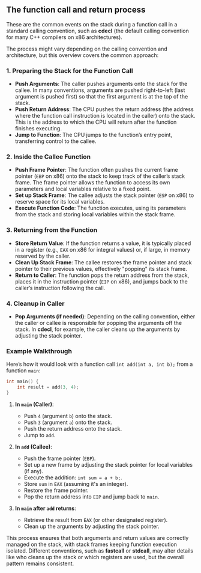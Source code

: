 ## The function call and return process 

These are the common events on the stack during a function call in a standard 
calling convention, such as **cdecl** 
(the default calling convention for many C++ compilers on x86 architectures). 

The process might vary depending on the calling convention and architecture, 
but this overview covers the common approach:

### 1. **Preparing the Stack for the Function Call**

   - **Push Arguments**: The caller pushes arguments onto the stack for the callee. In many conventions, arguments are pushed right-to-left (last argument is pushed first) so that the first argument is at the top of the stack.
   - **Push Return Address**: The CPU pushes the return address (the address where the function call instruction is located in the caller) onto the stack. This is the address to which the CPU will return after the function finishes executing.
   - **Jump to Function**: The CPU jumps to the function’s entry point, transferring control to the callee.

### 2. **Inside the Callee Function**

   - **Push Frame Pointer**: The function often pushes the current frame pointer (`EBP` on x86) onto the stack to keep track of the caller’s stack frame. The frame pointer allows the function to access its own parameters and local variables relative to a fixed point.
   - **Set up Stack Frame**: The callee adjusts the stack pointer (`ESP` on x86) to reserve space for its local variables.
   - **Execute Function Code**: The function executes, using its parameters from the stack and storing local variables within the stack frame.

### 3. **Returning from the Function**

   - **Store Return Value**: If the function returns a value, it is typically placed in a register (e.g., `EAX` on x86 for integral values) or, if large, in memory reserved by the caller.
   - **Clean Up Stack Frame**: The callee restores the frame pointer and stack pointer to their previous values, effectively "popping" its stack frame.
   - **Return to Caller**: The function pops the return address from the stack, places it in the instruction pointer (`EIP` on x86), and jumps back to the caller’s instruction following the call.

### 4. **Cleanup in Caller**

   - **Pop Arguments (if needed)**: Depending on the calling convention, either the caller or callee is responsible for popping the arguments off the stack. In **cdecl**, for example, the caller cleans up the arguments by adjusting the stack pointer.

### Example Walkthrough

Here’s how it would look with a function call `int add(int a, int b);` from a function `main`:

```cpp
int main() {
    int result = add(3, 4);
}
```

1. **In `main` (Caller)**:
   - Push `4` (argument `b`) onto the stack.
   - Push `3` (argument `a`) onto the stack.
   - Push the return address onto the stack.
   - Jump to `add`.

2. **In `add` (Callee)**:
   - Push the frame pointer (`EBP`).
   - Set up a new frame by adjusting the stack pointer for local variables (if any).
   - Execute the addition: `int sum = a + b;`.
   - Store `sum` in `EAX` (assuming it's an integer).
   - Restore the frame pointer.
   - Pop the return address into `EIP` and jump back to `main`.

3. **In `main` after `add` returns**:
   - Retrieve the result from `EAX` (or other designated register).
   - Clean up the arguments by adjusting the stack pointer.

This process ensures that both arguments and return values are correctly managed on the stack, with stack frames keeping function execution isolated. Different conventions, such as **fastcall** or **stdcall**, may alter details like who cleans up the stack or which registers are used, but the overall pattern remains consistent.
